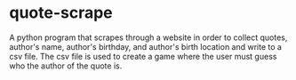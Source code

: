 # quote-scrape
A python program that scrapes through a website in order to collect quotes, author's name, author's birthday, and author's birth location and write to a csv file. The csv file is used to create a game where the user must guess who the author of the quote is.
